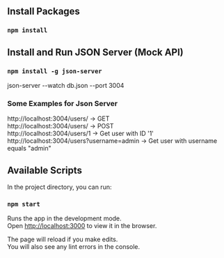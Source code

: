 ## Install Packages


### `npm install`
  
  
## Install and Run JSON Server (Mock API)

###  `npm install -g json-server`

json-server --watch db.json --port 3004  

### Some Examples for Json Server
http://localhost:3004/users/ -> GET  
http://localhost:3004/users/ -> POST  
http://localhost:3004/users/1  -> Get user with ID '1'
http://localhost:3004/users?username=admin  -> Get user with username equals "admin"


## Available Scripts

In the project directory, you can run:

### `npm start`

Runs the app in the development mode.\
Open [http://localhost:3000](http://localhost:3000) to view it in the browser.

The page will reload if you make edits.\
You will also see any lint errors in the console.
